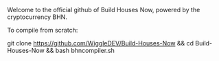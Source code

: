 Welcome to the official github of Build Houses Now, powered by the cryptocurrency BHN.

To compile from scratch:

git clone https://github.com/WiggleDEV/Build-Houses-Now && cd Build-Houses-Now && bash bhncompiler.sh
